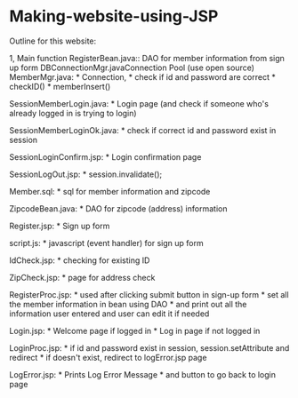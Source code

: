 # Making-website-using-JSP

Outline for this website:

1, Main function
RegisterBean.java::
      DAO for member information from sign up form DBConnectionMgr.javaConnection Pool (use open source)
MemberMgr.java:
	* Connection, 
	* check if id and password are correct
	* checkID()
	* memberInsert()

SessionMemberLogin.java:
	* Login page (and check if someone who's already logged in is trying to login)

SessionMemberLoginOk.java:
	* check if correct id and password exist in session

SessionLoginConfirm.jsp:
	* Login confirmation page

SessionLogOut.jsp:
	* session.invalidate();

Member.sql:
	* sql for member information and zipcode 

ZipcodeBean.java:
	* DAO for zipcode (address) information

Register.jsp:
	* Sign up form

script.js:
	* javascript (event handler) for sign up form 

IdCheck.jsp:
	* checking for existing ID

ZipCheck.jsp:
	* page for address check

RegisterProc.jsp:
	* used after clicking submit button in sign-up form
	* set all the member information in bean using DAO
	* and print out all the information user entered and user can edit it if needed

Login.jsp:
	* Welcome page if logged in
	* Log in page if not logged in

LoginProc.jsp:
	* if id and password exist in session, session.setAttribute and redirect
	* if doesn't exist, redirect to logError.jsp page

LogError.jsp:
	* Prints Log Error Message
	* and button to go back to login page



